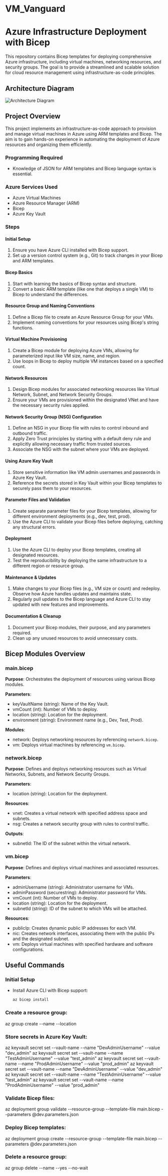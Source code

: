 # VM_Vanguard
# Azure Infrastructure Deployment with Bicep

This repository contains Bicep templates for deploying comprehensive Azure infrastructure, including virtual machines, networking resources, and security groups. The goal is to provide a streamlined and scalable solution for cloud resource management using infrastructure-as-code principles.

## Architecture Diagram

![Architecture Diagram](VM_Vanguard.png)

## Project Overview

This project implements an infrastructure-as-code approach to provision and manage virtual machines in Azure using ARM templates and Bicep. The aim is to gain hands-on experience in automating the deployment of Azure resources and organizing them efficiently.

### Programming Required
- Knowledge of JSON for ARM templates and Bicep language syntax is essential.

### Azure Services Used
- Azure Virtual Machines
- Azure Resource Manager (ARM)
- Bicep
- Azure Key Vault

### Steps

#### Initial Setup
1. Ensure you have Azure CLI installed with Bicep support.
2. Set up a version control system (e.g., Git) to track changes in your Bicep and ARM templates.

#### Bicep Basics
1. Start with learning the basics of Bicep syntax and structure.
2. Convert a basic ARM template (like one that deploys a single VM) to Bicep to understand the differences.

#### Resource Group and Naming Conventions
1. Define a Bicep file to create an Azure Resource Group for your VMs.
2. Implement naming conventions for your resources using Bicep's string functions.

#### Virtual Machine Provisioning
1. Create a Bicep module for deploying Azure VMs, allowing for parameterized input like VM size, name, and region.
2. Use loops in Bicep to deploy multiple VM instances based on a specified count.

#### Network Resources
1. Design Bicep modules for associated networking resources like Virtual Network, Subnet, and Network Security Groups.
2. Ensure your VMs are provisioned within the designated VNet and have the necessary security rules applied.

#### Network Security Group (NSG) Configuration
1. Define an NSG in your Bicep file with rules to control inbound and outbound traffic.
2. Apply Zero Trust principles by starting with a default deny rule and explicitly allowing necessary traffic from trusted sources.
3. Associate the NSG with the subnet where your VMs are deployed.

#### Using Azure Key Vault
1. Store sensitive information like VM admin usernames and passwords in Azure Key Vault.
2. Reference the secrets stored in Key Vault within your Bicep templates to securely pass them to your resources.

#### Parameter Files and Validation
1. Create separate parameter files for your Bicep templates, allowing for different environment deployments (e.g., dev, test, prod).
2. Use the Azure CLI to validate your Bicep files before deploying, catching any structural errors.

#### Deployment
1. Use the Azure CLI to deploy your Bicep templates, creating all designated resources.
2. Test the reproducibility by deploying the same infrastructure to a different region or resource group.

#### Maintenance & Updates
1. Make changes to your Bicep files (e.g., VM size or count) and redeploy. Observe how Azure handles updates and maintains state.
2. Regularly pull updates to the Bicep language and Azure CLI to stay updated with new features and improvements.

#### Documentation & Cleanup
1. Document your Bicep modules, their purpose, and any parameters required.
2. Clean up any unused resources to avoid unnecessary costs.

## Bicep Modules Overview

### main.bicep
**Purpose**: Orchestrates the deployment of resources using various Bicep modules.

**Parameters**:
- keyVaultName (string): Name of the Key Vault.
- vmCount (int): Number of VMs to deploy.
- location (string): Location for the deployment.
- environment (string): Environment name (e.g., Dev, Test, Prod).

**Modules**:
- network: Deploys networking resources by referencing `network.bicep`.
- vm: Deploys virtual machines by referencing `vm.bicep`.

### network.bicep
**Purpose**: Defines and deploys networking resources such as Virtual Networks, Subnets, and Network Security Groups.

**Parameters**:
- location (string): Location for the deployment.

**Resources**:
- vnet: Creates a virtual network with specified address space and subnets.
- nsg: Creates a network security group with rules to control traffic.

**Outputs**:
- subnetId: The ID of the subnet within the virtual network.

### vm.bicep
**Purpose**: Defines and deploys virtual machines and associated resources.

**Parameters**:
- adminUsername (string): Administrator username for VMs.
- adminPassword (securestring): Administrator password for VMs.
- vmCount (int): Number of VMs to deploy.
- location (string): Location for the deployment.
- subnetId (string): ID of the subnet to which VMs will be attached.

**Resources**:
- publicIp: Creates dynamic public IP addresses for each VM.
- nic: Creates network interfaces, associating them with the public IPs and the designated subnet.
- vm: Deploys virtual machines with specified hardware and software configurations.

## Useful Commands

### Initial Setup
- Install Azure CLI with Bicep support:
  ```sh
  az bicep install

### Create a resource group:
az group create --name <ResourceGroupName> --location <Location>
 
### Store secrets in Azure Key Vault:
az keyvault secret set --vault-name <KeyVaultName> --name "DevAdminUsername" --value "dev_admin"
az keyvault secret set --vault-name <KeyVaultName> --name "TestAdminUsername" --value "test_admin"
az keyvault secret set --vault-name <KeyVaultName> --name "ProdAdminUsername" --value "prod_admin"
az keyvault secret set --vault-name <KeyVaultName> --name "DevAdminUsername" --value "dev_admin"
az keyvault secret set --vault-name <KeyVaultName> --name "TestAdminUsername" --value "test_admin"
az keyvault secret set --vault-name <KeyVaultName> --name "ProdAdminUsername" --value "prod_admin"

### Validate Bicep files:
az deployment group validate --resource-group <ResourceGroupName> --template-file main.bicep --parameters @dev.parameters.json

### Deploy Bicep templates:
az deployment group create --resource-group <ResourceGroupName> --template-file main.bicep --parameters @dev.parameters.json

### Delete a resource group:
az group delete --name <ResourceGroupName> --yes --no-wait